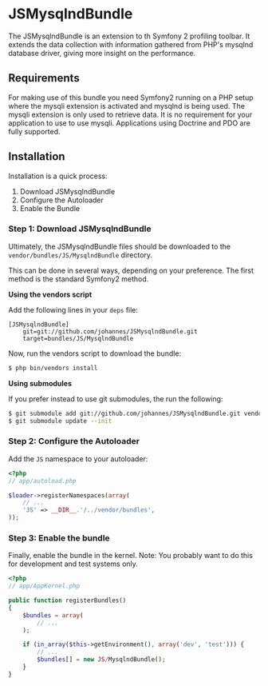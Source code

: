 JSMysqlndBundle
===============

The JSMysqlndBundle is an extension to th Symfony 2 profiling toolbar. It
extends the data collection with information gathered from PHP's mysqlnd
database driver, giving more insight on the performance.

Requirements
-----------

For making use of this bundle you need Symfony2 running on a PHP setup
where the mysqli extension is activated and mysqlnd is being used. The mysqli 
extension is only used to retrieve data. It is no requirement for your 
application to use to use mysqli. Applications using  Doctrine and PDO are 
fully supported.

Installation
------------

Installation is a quick process:

1. Download JSMysqlndBundle
2. Configure the Autoloader
3. Enable the Bundle

### Step 1: Download JSMysqlndBundle

Ultimately, the JSMysqlndBundle files should be downloaded to the
`vendor/bundles/JS/MysqlndBundle` directory.

This can be done in several ways, depending on your preference. The first
method is the standard Symfony2 method.

**Using the vendors script**

Add the following lines in your `deps` file:

```
[JSMysqlndBundle]
    git=git://github.com/johannes/JSMysqlndBundle.git
    target=bundles/JS/MysqlndBundle
```

Now, run the vendors script to download the bundle:

``` bash
$ php bin/vendors install
```

**Using submodules**

If you prefer instead to use git submodules, the run the following:

``` bash
$ git submodule add git://github.com/johannes/JSMysqlndBundle.git vendor/bundles/JS/MysqlndBundle
$ git submodule update --init
```

### Step 2: Configure the Autoloader

Add the `JS` namespace to your autoloader:

``` php
<?php
// app/autoload.php

$loader->registerNamespaces(array(
    // ...
    'JS' => __DIR__.'/../vendor/bundles',
));
```

### Step 3: Enable the bundle

Finally, enable the bundle in the kernel. Note: You probably want to do this
for development and test systems only.

``` php
<?php
// app/AppKernel.php

public function registerBundles()
{
    $bundles = array(
        // ...
    );

    if (in_array($this->getEnvironment(), array('dev', 'test'))) {
        // ...
        $bundles[] = new JS/MysqlndBundle();
    }
}
```
